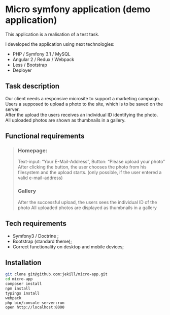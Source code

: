 # Micro symfony application (demo application)

This application is a realisation of a test task.

I developed the application using next technologies:

 - PHP / Symfony 3.1 / MySQL
 - Angular 2 / Redux / Webpack
 - Less / Bootstrap
 - Deployer

## Task description

Our client needs a responsive microsite to support a marketing campaign.<br/>
Users a supposed to upload a photo to the site, which is to be saved on the server.<br/>
After the upload the users receives an individual ID identifying the photo.<br/>
All uploaded photos are shown as thumbnails in a gallery.

## Functional requirements

> ### Homepage:
> Text-input: “Your E-Mail-Address”, Button: “Please upload your photo”<br/>
> After clicking the button, the user chooses the photo from his filesystem and the upload starts. (only possible, if the user entered a valid e-mail-address)
> ### Gallery
> After the successful upload, the users sees the individual ID of the photo
> All uploaded photos are displayed as thumbnails in a gallery

## Tech requirements

- Symfony3 / Doctrine ;
- Bootstrap (standard theme);
- Correct functionality on desktop and mobile devices;

## Installation

```bash
git clone git@github.com:jekill/micro-app.git
cd micro-app
composer install
npm install
typings install
webpack
php bin/console server:run 
open http://localhost:8000  
```
